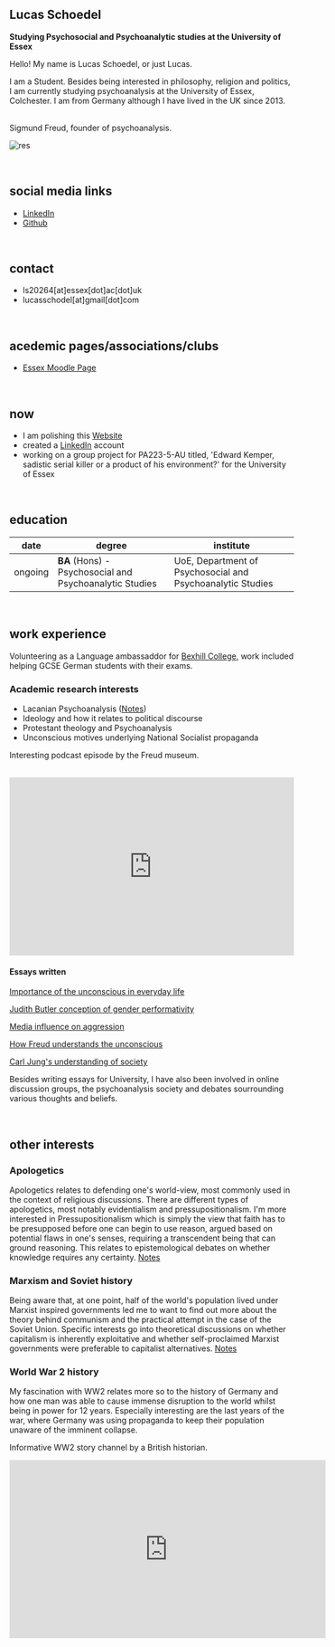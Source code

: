 ## Lucas Schoedel
**Studying Psychosocial and Psychoanalytic studies at the University of Essex**  

Hello! My name is Lucas Schoedel, or just Lucas. 

I am a Student. Besides being interested in philosophy, religion and politics, I am currently studying psychoanalysis at the University of Essex, Colchester. I am from Germany although I have lived in the UK since 2013. 

<br>
Sigmund Freud, founder of psychoanalysis.

![res](https://i.ibb.co/r2J6DLv/Sigmund-Freud1.jpg)

<br>

## social media links
- [LinkedIn](https://www.linkedin.com/in/lucas-schoedel-1a5649225/)
- [Github](https://github.com/2001057)

<br>

## contact
- ls20264[at]essex[dot]ac[dot]uk
- lucasschodel[at]gmail[dot]com
<br>

## acedemic pages/associations/clubs
- [Essex Moodle Page](https://moodle.essex.ac.uk/user/profile.php?id=164180)
<br>

## now
- I am polishing this [Website](https://2001057.github.io/CS220-AU-portfolio/)
- created a [LinkedIn](https://www.linkedin.com/in/lucas-schoedel-1a5649225/) account 
- working on a group project for PA223-5-AU titled, 'Edward Kemper, sadistic serial killer or a product of his environment?' for the University of Essex
<br>

## education

| date | degree | institute |
--- | --- | ---
| ongoing | **BA** (Hons) - Psychosocial and Psychoanalytic Studies | UoE, Department of Psychosocial and Psychoanalytic Studies |

<br>

## work experience
Volunteering as a Language ambassaddor for [Bexhill College](https://www.bexhillcollege.ac.uk/), work included helping GCSE German students with their exams.

### Academic research interests
- Lacanian Psychoanalysis ([Notes](https://github.com/2001057/CS220-AU-portfolio/blob/main/assets/documents/Lacan.pdf))
- Ideology and how it relates to political discourse
- Protestant theology and Psychoanalysis
- Unconscious motives underlying National Socialist propaganda

Interesting podcast episode by the Freud museum.

<br>

<iframe title="Freud Museum London: Psychoanalysis Podcasts" allowtransparency="true" height="315" width="100%" style="border: none; min-width: min(100%, 430px);" scrolling="no" data-name="pb-iframe-player" src="https://www.podbean.com/player-v2/?i=fb92s-5485a-pbblog-playlist&share=1&download=1&skin=f6f6f6&btn-skin=8bbb4e&size=315" allowfullscreen=""></iframe>

<br>

#### Essays written
[Importance of the unconscious in everyday life](https://github.com/2001057/CS220-AU-portfolio/blob/main/assets/documents/Unconscious%20Essay_2001057.pdf)

[Judith Butler conception of gender performativity](https://github.com/2001057/CS220-AU-portfolio/blob/main/assets/documents/PA134_2001057.pdf)

[Media influence on aggression](https://github.com/2001057/CS220-AU-portfolio/blob/main/assets/documents/Media%20influence%20on%20aggression.pdf)

[How Freud understands the unconscious](https://github.com/2001057/CS220-AU-portfolio/blob/main/assets/documents/PA208_2001057%20Freud.pdf)

[Carl Jung's understanding of society](https://github.com/2001057/CS220-AU-portfolio/blob/main/assets/documents/PA209_2001057.pdf)

Besides writing essays for University, I have also been involved in online discussion groups, the psychoanalysis society and debates sourrounding various thoughts and beliefs.

<br>

## other interests
### Apologetics
Apologetics relates to defending one's world-view, most commonly used in the context of religious discussions. There are different types of apologetics, most notably evidentialism and pressupositionalism. I'm more interested in Pressupositionalism which is simply the view that faith has to be presupposed before one can begin to use reason, argued based on potential flaws in one's senses, requiring a transcendent being that can ground reasoning. This relates to epistemological debates on whether knowledge requires any certainty. [Notes](https://github.com/2001057/CS220-AU-portfolio/blob/main/assets/documents/Pressupositionalism.pdf)

### Marxism and Soviet history
Being aware that, at one point, half of the world's population lived under Marxist inspired governments led me to want to find out more about the theory behind communism and the practical attempt in the case of the Soviet Union. Specific interests go into theoretical discussions on whether capitalism is inherently exploitative and whether self-proclaimed Marxist governments were preferable to capitalist alternatives. [Notes](https://github.com/2001057/CS220-AU-portfolio/blob/main/assets/documents/Marxism.pdf)

### World War 2 history
My fascination with WW2 relates more so to the history of Germany and how one man was able to cause immense disruption to the world whilst being in power for 12 years. Especially interesting are the last years of the war, where Germany was using propaganda to keep their population unaware of the imminent collapse.

Informative WW2 story channel by a British historian.

<iframe width="560" height="315" src="https://www.youtube.com/embed?v=Lo3vzQ9NGL0&list=PLjVnMGhQyOzOBj_X68oz9QK5IZQN0u63m" title="YouTube video player" frameborder="0" allow="accelerometer; autoplay; clipboard-write; encrypted-media; gyroscope; picture-in-picture" allowfullscreen></iframe>

<br>
